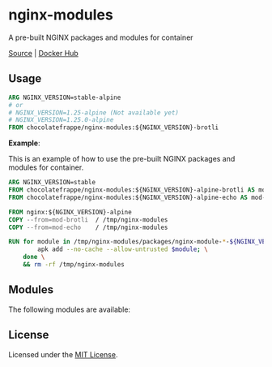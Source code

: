 # nginx-modules
A pre-built NGINX packages and modules for container

[Source](https://github.com/chocolatefrappe/nginx-modules) | [Docker Hub](https://hub.docker.com/r/chocolatefrappe/nginx-modules)

## Usage

```Dockerfile
ARG NGINX_VERSION=stable-alpine 
# or
# NGINX_VERSION=1.25-alpine (Not available yet)
# NGINX_VERSION=1.25.0-alpine
FROM chocolatefrappe/nginx-modules:${NGINX_VERSION}-brotli
```

**Example**:

This is an example of how to use the pre-built NGINX packages and modules for container.

```Dockerfile
ARG NGINX_VERSION=stable
FROM chocolatefrappe/nginx-modules:${NGINX_VERSION}-alpine-brotli AS mod-brotli
FROM chocolatefrappe/nginx-modules:${NGINX_VERSION}-alpine-echo AS mod-echo

FROM nginx:${NGINX_VERSION}-alpine
COPY --from=mod-brotli  / /tmp/nginx-modules
COPY --from=mod-echo    / /tmp/nginx-modules

RUN for module in /tmp/nginx-modules/packages/nginx-module-*-${NGINX_VERSION}*.apk; do \
        apk add --no-cache --allow-untrusted $module; \
    done \
    && rm -rf /tmp/nginx-modules
```

## Modules

The following modules are available:<!--modules-->

## License
Licensed under the [MIT License](LICENSE).
